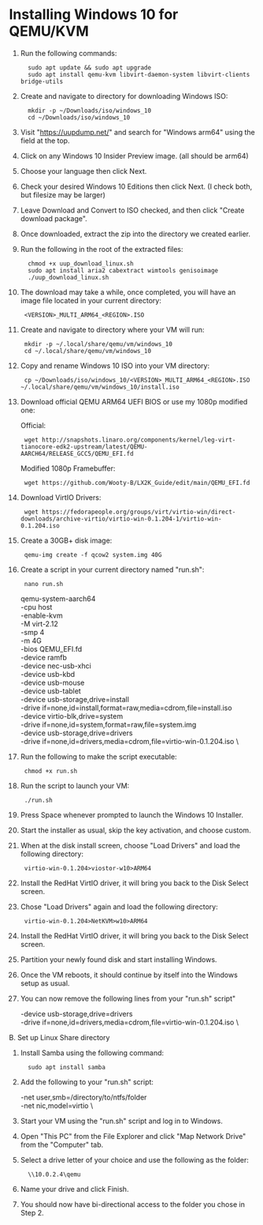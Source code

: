 # Installing Windows 10 for QEMU/KVM


   1. Run the following commands:
   
            sudo apt update && sudo apt upgrade
            sudo apt install qemu-kvm libvirt-daemon-system libvirt-clients bridge-utils
    
   2. Create and navigate to directory for downloading Windows ISO:
   
            mkdir -p ~/Downloads/iso/windows_10
            cd ~/Downloads/iso/windows_10
    
   3. Visit "https://uupdump.net/" and search for "Windows arm64" using the field at the top.
    
   4. Click on any Windows 10 Insider Preview image. (all should be arm64)
    
   5. Choose your language then click Next.
    
   6. Check your desired Windows 10 Editions then click Next. (I check both, but filesize may be larger)
    
   7. Leave Download and Convert to ISO checked, and then click "Create download package".
    
   8. Once downloaded, extract the zip into the directory we created earlier.
    
   9. Run the following in the root of the extracted files:
   
            chmod +x uup_download_linux.sh
            sudo apt install aria2 cabextract wimtools genisoimage
            ./uup_download_linux.sh
    
   10. The download may take a while, once completed, you will have an image file located in your current directory:
   
            <VERSION>_MULTI_ARM64_<REGION>.ISO
    
   11. Create and navigate to directory where your VM will run:
   
            mkdir -p ~/.local/share/qemu/vm/windows_10
            cd ~/.local/share/qemu/vm/windows_10
   
   12. Copy and rename Windows 10 ISO into your VM directory:
   
            cp ~/Downloads/iso/windows_10/<VERSION>_MULTI_ARM64_<REGION>.ISO ~/.local/share/qemu/vm/windows_10/install.iso
    
   13. Download official QEMU ARM64 UEFI BIOS or use my 1080p modified one:
   
        Official:
            
            wget http://snapshots.linaro.org/components/kernel/leg-virt-tianocore-edk2-upstream/latest/QEMU-AARCH64/RELEASE_GCC5/QEMU_EFI.fd
   
        Modified 1080p Framebuffer:
        
            wget https://github.com/Wooty-B/LX2K_Guide/edit/main/QEMU_EFI.fd
    
   14. Download VirtIO Drivers:
            
            wget https://fedorapeople.org/groups/virt/virtio-win/direct-downloads/archive-virtio/virtio-win-0.1.204-1/virtio-win-0.1.204.iso
    
   15. Create a 30GB+ disk image:
   
            qemu-img create -f qcow2 system.img 40G
    
   16. Create a script in your current directory named "run.sh":
  
            nano run.sh
   
          qemu-system-aarch64 \
          -cpu host \
          -enable-kvm \
          -M virt-2.12 \
          -smp 4 \
          -m 4G \
          -bios QEMU_EFI.fd \
          -device ramfb \
          -device nec-usb-xhci \
          -device usb-kbd \
          -device usb-mouse \
          -device usb-tablet \
          -device usb-storage,drive=install \
          -drive if=none,id=install,format=raw,media=cdrom,file=install.iso \
          -device virtio-blk,drive=system \
          -drive if=none,id=system,format=raw,file=system.img \
          -device usb-storage,drive=drivers \
          -drive if=none,id=drivers,media=cdrom,file=virtio-win-0.1.204.iso \
    
   17. Run the following to make the script executable:
   
            chmod +x run.sh
    
   18. Run the script to launch your VM:
   
            ./run.sh
    
   19. Press Space whenever prompted to launch the Windows 10 Installer.
    
   20. Start the installer as usual, skip the key activation, and choose custom.
    
   21. When at the disk install screen, choose "Load Drivers" and load the following directory:
   
            virtio-win-0.1.204>viostor-w10>ARM64
    
   22. Install the RedHat VirtIO driver, it will bring you back to the Disk Select screen.
    
   23. Chose "Load Drivers" again and load the following directory:
   
            virtio-win-0.1.204>NetKVM>w10>ARM64
    
   24. Install the RedHat VirtIO driver, it will bring you back to the Disk Select screen.
    
   25. Partition your newly found disk and start installing Windows.
    
   26. Once the VM reboots, it should continue by itself into the Windows setup as usual.
    
   27. You can now remove the following lines from your "run.sh" script"
   
        -device usb-storage,drive=drivers \
        -drive if=none,id=drivers,media=cdrom,file=virtio-win-0.1.204.iso \
    
   B. Set up Linux Share directory
    
   1. Install Samba using the following command:
   
            sudo apt install samba
    
   2. Add the following to your "run.sh" script:
   
        -net user,smb=/directory/to/ntfs/folder \
        -net nic,model=virtio \
    
   3. Start your VM using the "run.sh" script and log in to Windows.
    
   4. Open "This PC" from the File Explorer and click "Map Network Drive" from the "Computer" tab.
    
   5. Select a drive letter of your choice and use the following as the folder:
   
            \\10.0.2.4\qemu
    
   6. Name your drive and click Finish.
    
   7. You should now have bi-directional access to the folder you chose in Step 2.
